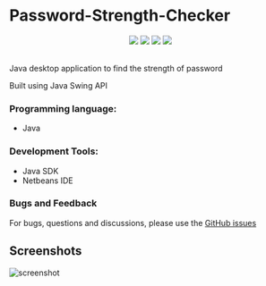 # Password-Strength-Checker
<p align="center">
  <img src="https://img.shields.io/github/stars/reshmaharidhas/Password-Strength-Checker?style=social">
  <img src="https://img.shields.io/tokei/lines/github/reshmaharidhas/Password-Strength-Checker">
  <img src="https://img.shields.io/github/repo-size/reshmaharidhas/Password-Strength-Checker">
  <img src="https://api.visitorbadge.io/api/visitors?path=https%3A%2F%2Fgithub.com%2Freshmaharidhas%2FPassword-Strength-Checker&label=Visitors&labelColor=%23000000&countColor=%2300ff00&style=plastic" />
</p><br>
Java desktop application to find the strength of password

Built using Java Swing API

### Programming language:
 - Java
 ### Development Tools:
 - Java SDK
 - Netbeans IDE

### Bugs and Feedback
For bugs, questions and discussions, please use the <a href="https://github.com/reshmaharidhas/Password-Strength-Checker/issues">GitHub issues</a>

## Screenshots
![screenshot](https://user-images.githubusercontent.com/37250413/102771372-d069df00-43ab-11eb-87e1-28b50fc3b7e3.jpg)
